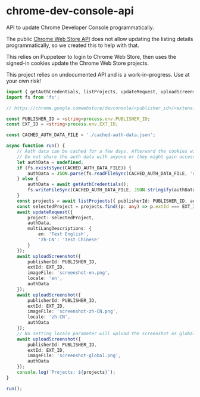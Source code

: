 # chrome-dev-console-api

API to update Chrome Developer Console programmatically.

The public [Chrome Web Store API](https://developer.chrome.com/docs/webstore/api) does not allow updating the listing details programmatically, so we created this to help with that.

This relies on Puppeteer to login to Chrome Web Store, then uses the signed-in cookies update the Chrome Web Store projects.

This project relies on undocumented API and is a work-in-progress. Use at your own risk!

```typescript
import { getAuthCredentials, listProjects, updateRequest, uploadScreenshot } from './index';
import fs from 'fs';

// https://chrome.google.comwebstore/devconsole/<publisher_id>/<extension_id>

const PUBLISHER_ID = <string>process.env.PUBLISHER_ID;
const EXT_ID = <string>process.env.EXT_ID;

const CACHED_AUTH_DATA_FILE = './cached-auth-data.json';

async function run() {
    // Auth data can be cached for a few days. Afterward the cookies will expire and require reauth.
    // Do not share the auth data with anyone or they might gain access to your Google accounts.
    let authData = undefined;
    if (fs.existsSync(CACHED_AUTH_DATA_FILE)) {
        authData = JSON.parse(fs.readFileSync(CACHED_AUTH_DATA_FILE, 'utf-8'));
    } else {
        authData = await getAuthCredentials();
        fs.writeFileSync(CACHED_AUTH_DATA_FILE, JSON.stringify(authData));
    }
    const projects = await listProjects({ publisherId: PUBLISHER_ID, authData });
    const selectedProject = projects.find((p: any) => p.extId === EXT_ID);
    await updateRequest({
        project: selectedProject,
        authData,
        multiLangDescriptions: {
            en: 'Test English',
            'zh-CN': 'Test Chinese'
        }
    });
    await uploadScreenshot({
        publisherId: PUBLISHER_ID,
        extId: EXT_ID,
        imageFile: 'screenshot-en.png',
        locale: 'en',
        authData
    });
    await uploadScreenshot({
        publisherId: PUBLISHER_ID,
        extId: EXT_ID,
        imageFile: 'screenshot-zh-CN.png',
        locale: 'zh-CN',
        authData
    });
    // No setting locale parameter will upload the screenshot as global
    await uploadScreenshot({
        publisherId: PUBLISHER_ID,
        extId: EXT_ID,
        imageFile: 'screenshot-global.png',
        authData
    });
    console.log(`Projects: ${projects}`);
}

run();
```
